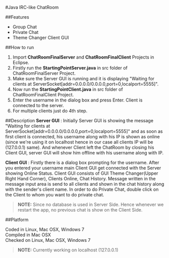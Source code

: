 #Java IRC-like ChatRoom

##Features
* Group Chat
* Private Chat
* Theme Changer Client GUI

##How to run
1. Import **ChatRoomFinalServer** and **ChatRoomFinalClient** Projects in Eclipse.
2. Firstly run the **StartingPointServer.java** in src folder of ChatRoomFinalServer Project.
3. Make sure the Server GUI is running and it is displaying "Waiting for clients at ServerSocket[addr=0.0.0.0/0.0.0.0,port=0,localport=5555]".
4. Now run the **StartingPointClient.java** in src folder of ChatRoomFinalClient Project.
5. Enter the username in the dialog box and press Enter. Client is connected to the server.
6. For multiple clients just do 4th step.

##Description
**Server GUI** : Initially Server GUI is showing the message "Waiting for clients at ServerSocket[addr=0.0.0.0/0.0.0.0,port=0,localport=5555]" and as soon as first client is connected, his username along with his IP is shown as online (since we're using it on localhost hence in our case all clients IP will be (127.0.0.1) same). And whenever Client left the ChatRoom by closing his Client GUI, server GUI will show him offline with his username along with IP.

**Client GUI** : Firstly there is a dialog box prompting for the username. After you entered your username main Client GUI get connected with the Server showing Online Status. Client GUI consists of GUI Theme Changer(Upper Right Hand Corner), Clients Online, Chat History. Message written in the message input area is send to all clients and shown in the chat history along with the sender's client name. In order to do Private Chat, double click on the Client to whom you want to do private chat.   

>**NOTE:** Since no database is used in Server Side. Hence whenever we restart the app, no previous chat is show on the Client Side.

##Platform

Coded in Linux, Mac OSX, Windows 7  
Compiled in Mac OSX  
Checked on Linux, Mac OSX, Windows 7  

>**NOTE:** Currently working on localhost (127.0.0.1)
